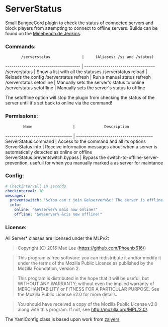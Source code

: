 # ServerStatus
Small BungeeCord plugin to check the status of connected servers and block players from attempting to connect to offline servers. Builds can be found on the [Minebench.de Jenkins](http://ci.minebench.de/job/ServerStatus/).

### Commands:
           /serverstatus              |     (Aliases: /ss and /status)
------------------------------------- | -----------------------------------
/serverstatus                         | Show a list with all the statuses
/serverstatus reload                  | Reloads the config
/serverstatus refresh                 | Run a manual status refresh
/serverstatus setonline <servername>  | Manually sets the server's status to online
/serverstatus setoffline <servername> | Manually sets the server's status to offline

The setoffline option will stop the plugin from checking the status of the server until it's set back to online via the command!

### Permissions:
            Name                  |             Description
--------------------------------- | --------------------------------------
ServerStatus.command              | Access to the command and all its options
ServerStatus.info                 | Receive information messages about when a server is automatically detected as online or offline
ServerStatus.preventswitch.bypass | Bypass the switch-to-offline-server-prevention, usefull for when you manually marked a as server for maintance

### Config:
```yaml
# Checkintervall in seconds
checkinterval: 10
messages:
  preventswitch: "&cYou can't join &e%server%&c! The server is offline!"
  info:
    online: "&e%server% &ais now online!"
    offline: "&e%server% &cis now offline!"
```

### License:
All Server* classes are licensed under the MLPv2:

> Copyright (C) 2016 Max Lee (https://github.com/Phoenix616/)

> This program is free software: you can redistribute it and/or modify
> it under the terms of the Mozilla Public License as published by
> the Mozilla Foundation, version 2.

> This program is distributed in the hope that it will be useful,
> but WITHOUT ANY WARRANTY; without even the implied warranty of
> MERCHANTABILITY or FITNESS FOR A PARTICULAR PURPOSE. See the
> Mozilla Public License v2.0 for more details.

> You should have received a copy of the Mozilla Public License v2.0
> along with this program. If not, see <http://mozilla.org/MPL/2.0/>.


The YamlConfig class is based upon work from [zaiyers](https://github.com/zaiyers/)
